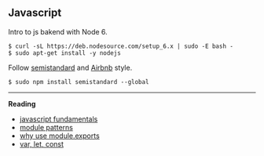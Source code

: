 ## Javascript
Intro to js bakend with Node 6.  
```
$ curl -sL https://deb.nodesource.com/setup_6.x | sudo -E bash -
$ sudo apt-get install -y nodejs
```
Follow [semistandard](https://github.com/Flet/semistandard) and [Airbnb](https://github.com/airbnb/javascript) style.  
```
$ sudo npm install semistandard --global
```
___________
**Reading**  
- [javascript fundamentals](https://docs.microsoft.com/en-us/scripting/javascript/javascript-fundamentals)
- [module patterns](http://darrenderidder.github.io/talks/ModulePatterns/#/)  
- [why use module.exports](http://stackoverflow.com/questions/16383795/difference-between-module-exports-and-exports-in-the-commonjs-module-system)  
- [var, let, const](https://www.youtube.com/watch?v=sjyJBL5fkp8)  

